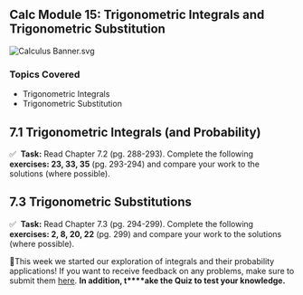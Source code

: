 Calc Module 15: Trigonometric Integrals and Trigonometric Substitution
----------------------------------------------------------------------

![Calculus Banner.svg](https://wustl-catalog.instructure.com/courses/254/files/25266/download)

### Topics Covered

*   Trigonometric Integrals
*   Trigonometric Substitution

7.1 Trigonometric Integrals (and Probability)
---------------------------------------------

✅  **Task:** Read Chapter 7.2 (pg. 288-293). Complete the following **exercises: 23, 33, 35** (pg. 293-294) and compare your work to the solutions (where possible).

7.3 Trigonometric Substitutions
-------------------------------

✅  **Task:** Read Chapter 7.3 (pg. 294-299). Complete the following **exercises: 2, 8, 20, 22** (pg. 299) and compare your work to the solutions (where possible).

🎉This week we started our exploration of integrals and their probability applications! If you want to receive feedback on any problems, make sure to submit them [here](https://wustl-catalog.instructure.com/courses/254/assignments/1194 "[Calc] Submission 3:  Integration"). **In addition, t****ake the Quiz to test your knowledge.**